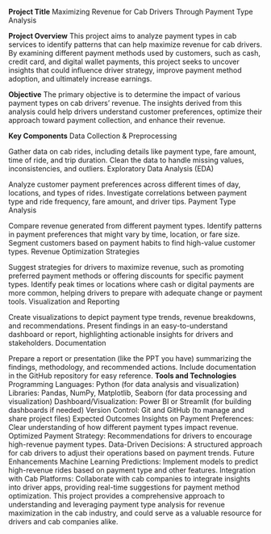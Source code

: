 **Project Title**
Maximizing Revenue for Cab Drivers Through Payment Type Analysis

**Project Overview**
This project aims to analyze payment types in cab services to identify patterns that can help maximize revenue for cab drivers. By examining different payment methods used by customers, such as cash, credit card, and digital wallet payments, this project seeks to uncover insights that could influence driver strategy, improve payment method adoption, and ultimately increase earnings.

**Objective**
The primary objective is to determine the impact of various payment types on cab drivers’ revenue. The insights derived from this analysis could help drivers understand customer preferences, optimize their approach toward payment collection, and enhance their revenue.

**Key Components**
Data Collection & Preprocessing

Gather data on cab rides, including details like payment type, fare amount, time of ride, and trip duration.
Clean the data to handle missing values, inconsistencies, and outliers.
Exploratory Data Analysis (EDA)

Analyze customer payment preferences across different times of day, locations, and types of rides.
Investigate correlations between payment type and ride frequency, fare amount, and driver tips.
Payment Type Analysis

Compare revenue generated from different payment types.
Identify patterns in payment preferences that might vary by time, location, or fare size.
Segment customers based on payment habits to find high-value customer types.
Revenue Optimization Strategies

Suggest strategies for drivers to maximize revenue, such as promoting preferred payment methods or offering discounts for specific payment types.
Identify peak times or locations where cash or digital payments are more common, helping drivers to prepare with adequate change or payment tools.
Visualization and Reporting

Create visualizations to depict payment type trends, revenue breakdowns, and recommendations.
Present findings in an easy-to-understand dashboard or report, highlighting actionable insights for drivers and stakeholders.
Documentation

Prepare a report or presentation (like the PPT you have) summarizing the findings, methodology, and recommended actions.
Include documentation in the GitHub repository for easy reference.
**Tools and Technologies**
Programming Languages: Python (for data analysis and visualization)
Libraries: Pandas, NumPy, Matplotlib, Seaborn (for data processing and visualization)
Dashboard/Visualization: Power BI or Streamlit (for building dashboards if needed)
Version Control: Git and GitHub (to manage and share project files)
Expected Outcomes
Insights on Payment Preferences: Clear understanding of how different payment types impact revenue.
Optimized Payment Strategy: Recommendations for drivers to encourage high-revenue payment types.
Data-Driven Decisions: A structured approach for cab drivers to adjust their operations based on payment trends.
Future Enhancements
Machine Learning Predictions: Implement models to predict high-revenue rides based on payment type and other features.
Integration with Cab Platforms: Collaborate with cab companies to integrate insights into driver apps, providing real-time suggestions for payment method optimization.
This project provides a comprehensive approach to understanding and leveraging payment type analysis for revenue maximization in the cab industry, and could serve as a valuable resource for drivers and cab companies alike.
